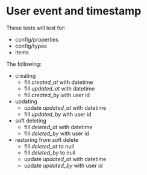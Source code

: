# User event and timestamp

These tests will test for:

* config/properties
* config/types
* items

The following:

* creating
  * fill *created_at* with datetime
  * fill *updated_at* with datetime
  * fill *created_by* with user id
* updating
  * update *updated_at* with datetime
  * fill *updated_by* with user id
* soft deleting
  * fill *deleted_at* with datetime
  * fill *deleted_by* with user id
* restoring from soft delete
  * fill *deleted_at* to null
  * fill *deleted_by* to null
  * update *updated_at* with datetime
  * update *updated_by* with user id

